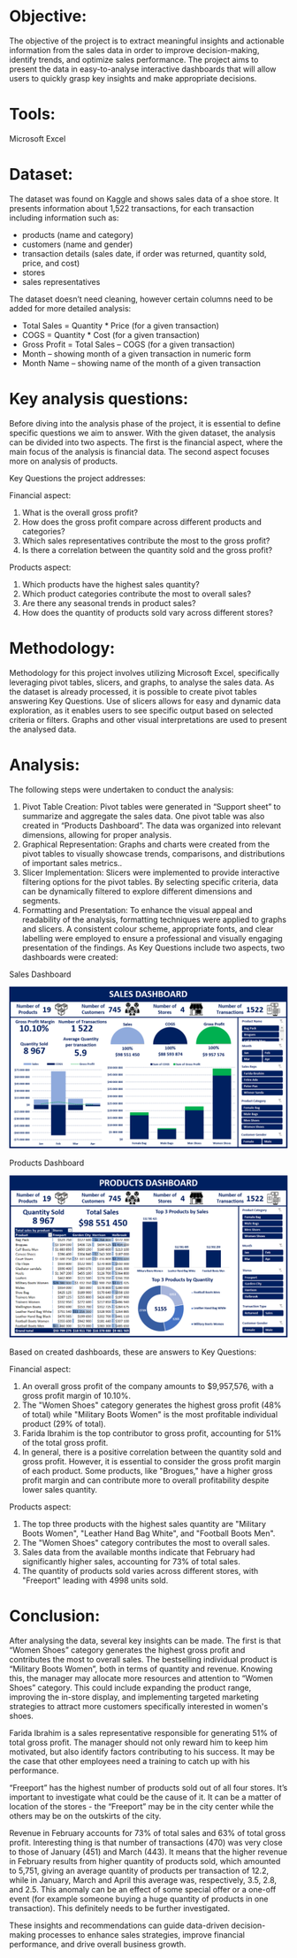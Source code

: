 # Objective:
The objective of the project is to extract meaningful insights and actionable information from
the sales data in order to improve decision-making, identify trends, and optimize sales
performance. The project aims to present the data in easy-to-analyse interactive dashboards that
will allow users to quickly grasp key insights and make appropriate decisions.

# Tools:
Microsoft Excel

# Dataset:
The dataset was found on Kaggle and shows sales data of a shoe store. It presents information
about 1,522 transactions, for each transaction including information such as:
- products (name and category)
- customers (name and gender)
- transaction details (sales date, if order was returned, quantity sold, price, and cost)
- stores
- sales representatives

The dataset doesn’t need cleaning, however certain columns need to be added for more detailed analysis:
- Total Sales = Quantity * Price (for a given transaction)
- COGS = Quantity * Cost (for a given transaction)
- Gross Profit = Total Sales – COGS (for a given transaction)
- Month – showing month of a given transaction in numeric form
- Month Name – showing name of the month of a given transaction

# Key analysis questions:
Before diving into the analysis phase of the project, it is essential to define specific questions
we aim to answer.
With the given dataset, the analysis can be divided into two aspects. The first is the financial
aspect, where the main focus of the analysis is financial data. The second aspect focuses more
on analysis of products.

Key Questions the project addresses:

Financial aspect:
1. What is the overall gross profit?
2. How does the gross profit compare across different products and categories?
3. Which sales representatives contribute the most to the gross profit?
4. Is there a correlation between the quantity sold and the gross profit?

Products aspect:
1. Which products have the highest sales quantity?
2. Which product categories contribute the most to overall sales?
3. Are there any seasonal trends in product sales?
4. How does the quantity of products sold vary across different stores?

# Methodology:
Methodology for this project involves utilizing Microsoft Excel, specifically leveraging pivot
tables, slicers, and graphs, to analyse the sales data. As the dataset is already processed, it is
possible to create pivot tables answering Key Questions. Use of slicers allows for easy and
dynamic data exploration, as it enables users to see specific output based on selected criteria or
filters. Graphs and other visual interpretations are used to present the analysed data.

# Analysis:
The following steps were undertaken to conduct the analysis:
1. Pivot Table Creation:
Pivot tables were generated in “Support sheet” to summarize and aggregate the sales data.
One pivot table was also created in “Products Dashboard”. The data was organized into
relevant dimensions, allowing for proper analysis.
2. Graphical Representation:
Graphs and charts were created from the pivot tables to visually showcase trends,
comparisons, and distributions of important sales metrics..
3. Slicer Implementation:
Slicers were implemented to provide interactive filtering options for the pivot tables. By
selecting specific criteria, data can be dynamically filtered to explore different dimensions
and segments.
4. Formatting and Presentation:
To enhance the visual appeal and readability of the analysis, formatting techniques were
applied to graphs and slicers. A consistent colour scheme, appropriate fonts, and clear
labelling were employed to ensure a professional and visually engaging presentation of
the findings. As Key Questions include two aspects, two dashboards were created:

Sales Dashboard

![Sales Dashboard](Sales_Dashboard.PNG)

Products Dashboard

![Products Dashboard](Products_Dashboard.PNG)


Based on created dashboards, these are answers to Key Questions:

Financial aspect:
1. An overall gross profit of the company amounts to $9,957,576, with a gross profit margin
of 10.10%.
2. The "Women Shoes" category generates the highest gross profit (48% of total) while
"Military Boots Women" is the most profitable individual product (29% of total).
3. Farida Ibrahim is the top contributor to gross profit, accounting for 51% of the total gross
profit.
4. In general, there is a positive correlation between the quantity sold and gross profit.
However, it is essential to consider the gross profit margin of each product. Some products,
like "Brogues," have a higher gross profit margin and can contribute more to overall
profitability despite lower sales quantity.

Products aspect:
1. The top three products with the highest sales quantity are "Military Boots Women",
"Leather Hand Bag White", and "Football Boots Men".
2. The "Women Shoes" category contributes the most to overall sales.
3. Sales data from the available months indicate that February had significantly higher sales,
accounting for 73% of total sales.
4. The quantity of products sold varies across different stores, with "Freeport" leading with
4998 units sold.

# Conclusion:
After analysing the data, several key insights can be made. The first is that “Women Shoes”
category generates the highest gross profit and contributes the most to overall sales. The bestselling
individual product is “Military Boots Women”, both in terms of quantity and revenue.
Knowing this, the manager may allocate more resources and attention to “Women Shoes”
category. This could include expanding the product range, improving the in-store display, and
implementing targeted marketing strategies to attract more customers specifically interested in
women's shoes.

Farida Ibrahim is a sales representative responsible for generating 51% of total gross profit. The
manager should not only reward him to keep him motivated, but also identify factors
contributing to his success. It may be the case that other employees need a training to catch up
with his performance.

“Freeport” has the highest number of products sold out of all four stores. It’s important to
investigate what could be the cause of it. It can be a matter of location of the stores - the
“Freeport” may be in the city center while the others may be on the outskirts of the city.

Revenue in February accounts for 73% of total sales and 63% of total gross profit. Interesting
thing is that number of transactions (470) was very close to those of January (451) and March
(443). It means that the higher revenue in February results from higher quantity of products
sold, which amounted to 5,751, giving an average quantity of products per transaction of 12.2,
while in January, March and April this average was, respectively, 3.5, 2.8, and 2.5. This
anomaly can be an effect of some special offer or a one-off event (for example someone buying
a huge quantity of products in one transaction). This definitely needs to be further investigated.

These insights and recommendations can guide data-driven decision-making processes to
enhance sales strategies, improve financial performance, and drive overall business growth.
